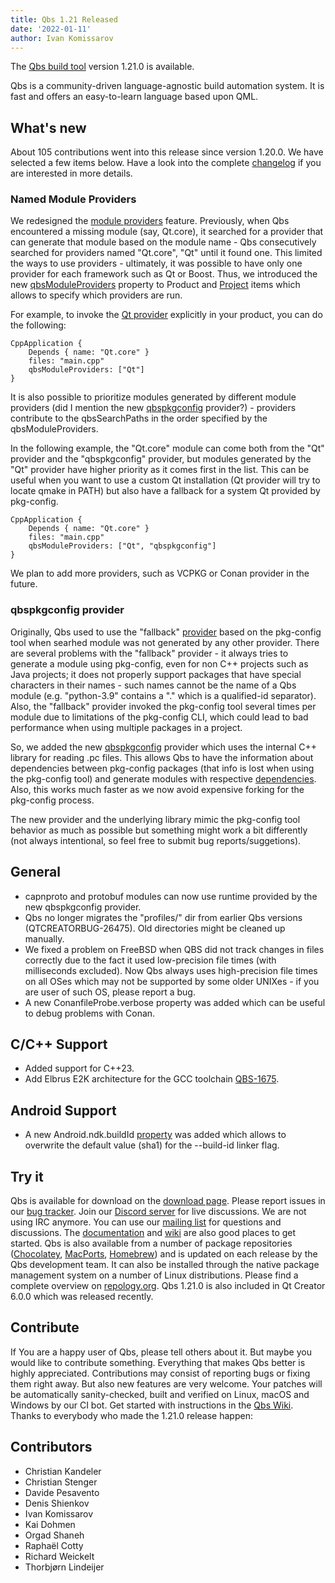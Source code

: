 ```yaml
---
title: Qbs 1.21 Released
date: '2022-01-11'
author: Ivan Komissarov
---
```


The [Qbs build tool](http://qbs.io) version 1.21.0 is available.

Qbs is a community-driven language-agnostic build automation system. It is fast
and offers an easy-to-learn language based upon QML.

## What's new

About 105 contributions went into this release since version 1.20.0. We have
selected a few items below. Have a look into the complete
[changelog](https://code.qt.io/cgit/qbs/qbs.git/tree/changelogs/changes-1.21.0.md)
if you are interested in more details.

<!--more-->

### Named Module Providers

We redesigned the [module providers](https://doc.qt.io/qbs/module-providers.html) feature.
Previously, when Qbs encountered a missing module (say, Qt.core), it searched for a provider
that can generate that module based on the module name - Qbs consecutively searched for providers
named "Qt.core", "Qt" until it found one. This limited the ways to use providers -
ultimately, it was possible to have only one provider for each framework such as
Qt or Boost. Thus, we introduced the new [qbsModuleProviders](https://doc-snapshots.qt.io/qbs-master/qml-qbslanguageitems-product.html#qbsModuleProviders-prop) property to Product and
[Project](https://doc-snapshots.qt.io/qbs-master/qml-qbslanguageitems-project.html#qbsModuleProviders-prop)
items which allows to specify which providers are run.

For example, to invoke the [Qt provider](https://doc.qt.io/qbs/qml-qbsmoduleproviders-qt.html)
explicitly in your product, you can do the following:

```
CppApplication {
    Depends { name: "Qt.core" }
    files: "main.cpp"
    qbsModuleProviders: ["Qt"]
}
```

It is also possible to prioritize modules generated by different module providers (did I mention
the new [qbspkgconfig](https://doc.qt.io/qbs/qml-qbsmoduleproviders-qbspkgconfig.html) provider?) -
providers contribute to the qbsSearchPaths in the order specified by the qbsModuleProviders.

In the following example, the "Qt.core" module can come both from the "Qt" provider and the
"qbspkgconfig" provider, but modules generated by the "Qt" provider have higher priority as it
comes first in the list. This can be useful when you want to use a custom Qt installation (Qt
provider will try to locate qmake in PATH) but also have a fallback for a system Qt
provided by pkg-config.

```
CppApplication {
    Depends { name: "Qt.core" }
    files: "main.cpp"
    qbsModuleProviders: ["Qt", "qbspkgconfig"]
}
```

We plan to add more providers, such as VCPKG or Conan provider in the future.

### qbspkgconfig provider

Originally, Qbs used to use the "fallback"
[provider](https://doc-snapshots.qt.io/qbs-master/module-providers.html#how-qbs-uses-module-providers)
based on the pkg-config tool when searhed module was not generated by any other provider. There
are several problems with the "fallback" provider - it always tries to generate a module using
pkg-config, even for non C++ projects such as Java projects; it does not properly support
packages that have special characters in their names - such names cannot be the name of a Qbs module
(e.g. "python-3.9" contains a "." which is a qualified-id separator). Also, the "fallback" provider
invoked the pkg-config tool several times per module due to limitations of the pkg-config CLI,
which could lead to bad performance when using multiple packages in a project.

So, we added the new [qbspkgconfig](https://doc.qt.io/qbs/qml-qbsmoduleproviders-qbspkgconfig.html)
provider which uses the internal C++ library for reading .pc files. This allows Qbs to have
the information about dependencies between pkg-config packages (that info is lost when using
the pkg-config tool) and generate modules with respective [dependencies](https://doc.qt.io/qbs/qml-qbsmoduleproviders-qbspkgconfig.html#mergeDependencies-prop). Also, this works much faster
as we now avoid expensive forking for the pkg-config process.

The new provider and the underlying library mimic the pkg-config tool behavior as much as possible
but something might work a bit differently (not always intentional, so feel free to submit
bug reports/suggetions).

## General

* capnproto and protobuf modules can now use runtime provided by the new qbspkgconfig provider.
* Qbs no longer migrates the "profiles/" dir from earlier Qbs versions (QTCREATORBUG-26475).
  Old directories might be cleaned up manually.
* We fixed a problem on FreeBSD when QBS did not track changes in files correctly due to the fact
  it used low-precision file times (with milliseconds excluded). Now Qbs always uses high-precision
  file times on all OSes which may not be supported by some older UNIXes - if you are user of such
  OS, please report a bug.
* A new ConanfileProbe.verbose property was added which can be useful to debug problems with
  Conan.

## C/C++ Support

* Added support for C++23.
* Add Elbrus E2K architecture for the GCC toolchain
  [QBS-1675](https://bugreports.qt.io/browse/QBS-1675).

## Android Support

* A new Android.ndk.buildId
  [property](https://doc.qt.io/qbs/qml-qbsmodules-android-ndk.html#buildId-prop) was added which
  allows to overwrite the default value (sha1) for the --build-id linker flag.

## Try it

Qbs is available for download on the [download
page](https://download.qt.io/official_releases/qbs/1.21.0). Please
report issues in our [bug tracker](https://bugreports.qt.io/browse/QBS/). Join our [Discord
server](https://discord.gg/tw5HHyY) for live discussions. We are not
using IRC anymore. You can use our [mailing list](https://lists.qt-project.org/mailman/listinfo/qbs)
for questions and discussions. The [documentation](https://doc.qt.io/qbs/index.html)
and [wiki](https://wiki.qt.io/Qbs) are also good places to get started.
Qbs is also available from a number of package repositories
([Chocolatey](https://chocolatey.org/packages/qbs),
[MacPorts](https://www.macports.org/ports.php?by=name&substr=qbs),
[Homebrew](https://formulae.brew.sh/formula/qbs)) and is updated on each
release by the Qbs development team. It can also be installed through
the native package management system on a number of Linux distributions.
Please find a complete overview on
[repology.org](https://repology.org/project/qbs/versions).
Qbs 1.21.0 is also included in Qt Creator 6.0.0 which was released recently.

## Contribute

If You are a happy user of Qbs, please tell others about it. But maybe you would
like to contribute something. Everything that makes Qbs better is highly
appreciated. Contributions may consist of reporting bugs or fixing them right
away. But also new features are very welcome. Your patches will be automatically
sanity-checked, built and verified on Linux, macOS and Windows by our CI bot.
Get started with instructions in the [Qbs Wiki](https://wiki.qt.io/Qbs).
Thanks to everybody who made the 1.21.0 release happen:

## Contributors
* Christian Kandeler
* Christian Stenger
* Davide Pesavento
* Denis Shienkov
* Ivan Komissarov
* Kai Dohmen
* Orgad Shaneh
* Raphaël Cotty
* Richard Weickelt
* Thorbjørn Lindeijer